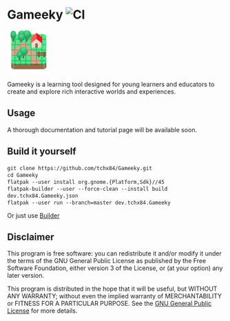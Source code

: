 # Gameeky ![CI](https://github.com/tchx84/Gameeky/workflows/CI/badge.svg)

<img height="100" src="https://github.com/tchx84/Gameeky/blob/main/data/icons/hicolor/scalable/apps/dev.tchx84.Gameeky.svg"/>

Gameeky is a learning tool designed for young learners and educators to create and explore rich interactive worlds and experiences.

## Usage

A thorough documentation and tutorial page will be available soon.

## Build it yourself

```
git clone https://github.com/tchx84/Gameeky.git
cd Gameeky
flatpak --user install org.gnome.{Platform,Sdk}//45
flatpak-builder --user --force-clean --install build dev.tchx84.Gameeky.json
flatpak --user run --branch=master dev.tchx84.Gameeky
```

Or just use [Builder](https://flathub.org/apps/details/org.gnome.Builder)

## Disclaimer

This program is free software: you can redistribute it and/or modify it under the terms of the GNU General Public License as published by the Free Software Foundation, either version 3 of the License, or (at your option) any later version.

This program is distributed in the hope that it will be useful, but WITHOUT ANY WARRANTY; without even the implied warranty of MERCHANTABILITY or FITNESS FOR A PARTICULAR PURPOSE. See the [GNU General Public License](COPYING) for more details.
